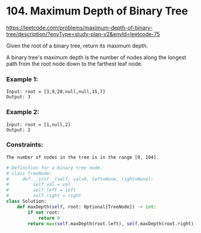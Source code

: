 # 104. Maximum Depth of Binary Tree
https://leetcode.com/problems/maximum-depth-of-binary-tree/description/?envType=study-plan-v2&envId=leetcode-75

Given the root of a binary tree, return its maximum depth.

A binary tree's maximum depth is the number of nodes along the longest path from the root node down to the farthest leaf node.

### Example 1:

```
Input: root = [3,9,20,null,null,15,7]
Output: 3
```

### Example 2:

```
Input: root = [1,null,2]
Output: 2
```

### Constraints:

```
The number of nodes in the tree is in the range [0, 104].
```

```python
# Definition for a binary tree node.
# class TreeNode:
#     def __init__(self, val=0, left=None, right=None):
#         self.val = val
#         self.left = left
#         self.right = right
class Solution:
    def maxDepth(self, root: Optional[TreeNode]) -> int:
        if not root:
            return 0
        return max(self.maxDepth(root.left), self.maxDepth(root.right)) + 1
```
